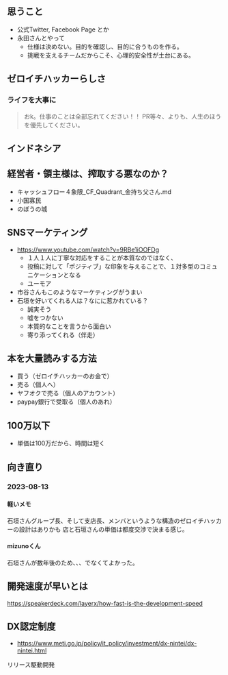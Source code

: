 ## 思うこと
- 公式Twitter, Facebook Page とか
- 永田さんとやって
  - 仕様は決めない。目的を確認し、目的に合うものを作る。
  - 挑戦を支えるチームだからこそ、心理的安全性が土台にある。

## ゼロイチハッカーらしさ
### ライフを大事に
>おk。仕事のことは全部忘れてください！！
>PR等々、よりも、人生のほうを優先してください。

## インドネシア

## 経営者・領主様は、搾取する悪なのか？
- キャッシュフロー４象限_CF_Quadrant_金持ち父さん.md
- 小国寡民
- のぼうの城

## SNSマーケティング
- https://www.youtube.com/watch?v=9RBe1iOOFDg
  - １人１人に丁寧な対応をすることが本質なのではなく、
  - 投稿に対して「ポジティブ」な印象を与えることで、１対多型のコミュニケーションとなる
  - ユーモア
- 市谷さんもこのようなマーケティングがうまい
- 石垣を好いてくれる人は？なにに惹かれている？
  - 誠実そう
  - 嘘をつかない
  - 本質的なことを言うから面白い
  - 寄り添ってくれる（伴走）


## 本を大量読みする方法
- 買う（ゼロイチハッカーのお金で）
- 売る（個人へ）
- ヤフオクで売る（個人のアカウント）
- paypay銀行で受取る（個人のあれ）


## 100万以下
- 単価は100万だから、時間は短く

## 向き直り
### 2023-08-13
#### 軽いメモ
石垣さんグループ長、そして支店長、メンバというような構造のゼロイチハッカーの設計はありかも
店と石垣さんの単価は都度交渉で決まる感じ。
#### mizunoくん
石垣さんが数年後のため、、、でなくてよかった。


## 開発速度が早いとは
https://speakerdeck.com/layerx/how-fast-is-the-development-speed


## DX認定制度
- https://www.meti.go.jp/policy/it_policy/investment/dx-nintei/dx-nintei.html


リリース駆動開発
